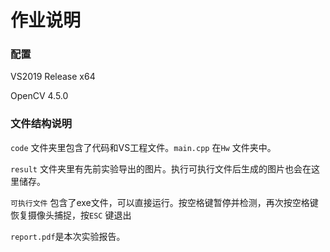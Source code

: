 # 作业说明

### 配置

VS2019 Release x64

OpenCV 4.5.0



### 文件结构说明

`code` 文件夹里包含了代码和VS工程文件。`main.cpp` 在`Hw` 文件夹中。

`result` 文件夹里有先前实验导出的图片。执行可执行文件后生成的图片也会在这里储存。

`可执行文件` 包含了exe文件，可以直接运行。按空格键暂停并检测，再次按空格键恢复摄像头捕捉，按`ESC` 键退出

`report.pdf`是本次实验报告。